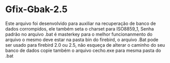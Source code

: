 # Gfix-Gbak-2.5
Este arquivo foi desenvolvido para auxiliar na recuperação de banco de dados corrompidos, ele também seta o charset para ISO8859_1,
Senha padrão no arquivo .bat é masterkey
para o melhor funcionanmento do arquivo o mesmo deve estar na pasta bin do firebird,
o arquivo .Bat pode ser usado para firebird 2.0 ou 2.5,
não esqueça de alterar o caminho do seu banco de dados
copie também o arquivo cecho.exe para mesma pasta do .bat
